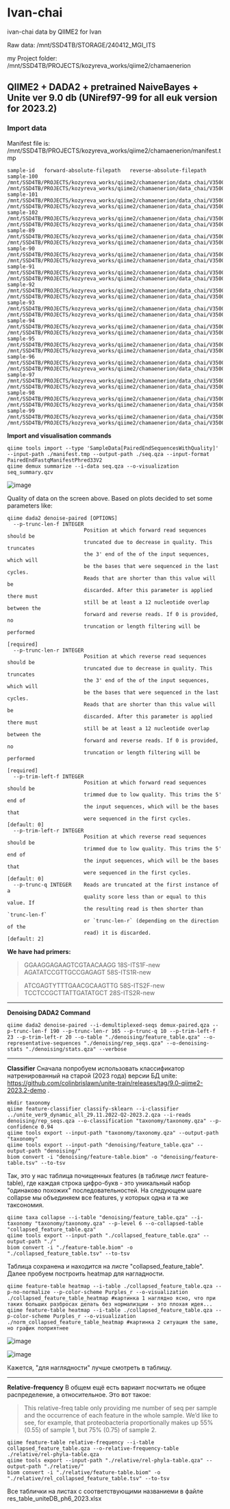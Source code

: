 # Ivan-chai
ivan-chai data by QIIME2 for Ivan

Raw data: /mnt/SSD4TB/STORAGE/240412_MGI_ITS

my Project folder: /mnt/SSD4TB/PROJECTS/kozyreva_works/qiime2/chamaenerion 

## QIIME2 + DADA2 + pretrained NaiveBayes + Unite ver 9.0 db (UNiref97-99 for all euk version for 2023.2)

### Import data
Manifest file is: /mnt/SSD4TB/PROJECTS/kozyreva_works/qiime2/chamaenerion/manifest.tmp
```
sample-id	forward-absolute-filepath	reverse-absolute-filepath
sample-100	/mnt/SSD4TB/PROJECTS/kozyreva_works/qiime2/chamaenerion/data_chai/V350031121_L03_100_1.fq.gz	/mnt/SSD4TB/PROJECTS/kozyreva_works/qiime2/chamaenerion/data_chai/V350031121_L03_100_2.fq.gz
sample-101	/mnt/SSD4TB/PROJECTS/kozyreva_works/qiime2/chamaenerion/data_chai/V350031121_L03_101_1.fq.gz	/mnt/SSD4TB/PROJECTS/kozyreva_works/qiime2/chamaenerion/data_chai/V350031121_L03_101_2.fq.gz
sample-102  /mnt/SSD4TB/PROJECTS/kozyreva_works/qiime2/chamaenerion/data_chai/V350031121_L03_102_1.fq.gz	/mnt/SSD4TB/PROJECTS/kozyreva_works/qiime2/chamaenerion/data_chai/V350031121_L03_102_2.fq.gz
sample-89	/mnt/SSD4TB/PROJECTS/kozyreva_works/qiime2/chamaenerion/data_chai/V350031121_L03_89_1.fq.gz	/mnt/SSD4TB/PROJECTS/kozyreva_works/qiime2/chamaenerion/data_chai/V350031121_L03_89_2.fq.gz
sample-90	/mnt/SSD4TB/PROJECTS/kozyreva_works/qiime2/chamaenerion/data_chai/V350031121_L03_90_1.fq.gz	/mnt/SSD4TB/PROJECTS/kozyreva_works/qiime2/chamaenerion/data_chai/V350031121_L03_90_2.fq.gz
sample-91	/mnt/SSD4TB/PROJECTS/kozyreva_works/qiime2/chamaenerion/data_chai/V350031121_L03_91_1.fq.gz	/mnt/SSD4TB/PROJECTS/kozyreva_works/qiime2/chamaenerion/data_chai/V350031121_L03_91_2.fq.gz
sample-92	/mnt/SSD4TB/PROJECTS/kozyreva_works/qiime2/chamaenerion/data_chai/V350031121_L03_92_1.fq.gz	/mnt/SSD4TB/PROJECTS/kozyreva_works/qiime2/chamaenerion/data_chai/V350031121_L03_92_2.fq.gz
sample-93	/mnt/SSD4TB/PROJECTS/kozyreva_works/qiime2/chamaenerion/data_chai/V350031121_L03_93_1.fq.gz	/mnt/SSD4TB/PROJECTS/kozyreva_works/qiime2/chamaenerion/data_chai/V350031121_L03_93_2.fq.gz
sample-94	/mnt/SSD4TB/PROJECTS/kozyreva_works/qiime2/chamaenerion/data_chai/V350031121_L03_94_1.fq.gz	/mnt/SSD4TB/PROJECTS/kozyreva_works/qiime2/chamaenerion/data_chai/V350031121_L03_94_2.fq.gz
sample-95	/mnt/SSD4TB/PROJECTS/kozyreva_works/qiime2/chamaenerion/data_chai/V350031121_L03_95_1.fq.gz	/mnt/SSD4TB/PROJECTS/kozyreva_works/qiime2/chamaenerion/data_chai/V350031121_L03_95_2.fq.gz
sample-96	/mnt/SSD4TB/PROJECTS/kozyreva_works/qiime2/chamaenerion/data_chai/V350031121_L03_96_1.fq.gz	/mnt/SSD4TB/PROJECTS/kozyreva_works/qiime2/chamaenerion/data_chai/V350031121_L03_96_2.fq.gz
sample-97	/mnt/SSD4TB/PROJECTS/kozyreva_works/qiime2/chamaenerion/data_chai/V350031121_L03_97_1.fq.gz	/mnt/SSD4TB/PROJECTS/kozyreva_works/qiime2/chamaenerion/data_chai/V350031121_L03_97_2.fq.gz
sample-98	/mnt/SSD4TB/PROJECTS/kozyreva_works/qiime2/chamaenerion/data_chai/V350031121_L03_98_1.fq.gz	/mnt/SSD4TB/PROJECTS/kozyreva_works/qiime2/chamaenerion/data_chai/V350031121_L03_98_2.fq.gz
sample-99	/mnt/SSD4TB/PROJECTS/kozyreva_works/qiime2/chamaenerion/data_chai/V350031121_L03_99_1.fq.gz	/mnt/SSD4TB/PROJECTS/kozyreva_works/qiime2/chamaenerion/data_chai/V350031121_L03_99_2.fq.gz
```
**Import and visualisation commands**

```
qiime tools import --type 'SampleData[PairedEndSequencesWithQuality]' --input-path ./manifest.tmp --output-path ./seq.qza --input-format PairedEndFastqManifestPhred33V2
qiime demux summarize --i-data seq.qza --o-visualization seq_summary.qzv
```
![image](https://github.com/AIKozyreva/Ivan-chai/assets/74992091/61103171-5d10-41a1-ad9f-dff44a87d33d)

Quality of data on the screen above. Based on plots decided to set some parameters like:
```
qiime dada2 denoise-paired [OPTIONS]
  --p-trunc-len-f INTEGER
                         Position at which forward read sequences should be
                         truncated due to decrease in quality. This truncates
                         the 3' end of the of the input sequences, which will
                         be the bases that were sequenced in the last cycles.
                         Reads that are shorter than this value will be
                         discarded. After this parameter is applied there must
                         still be at least a 12 nucleotide overlap between the
                         forward and reverse reads. If 0 is provided, no
                         truncation or length filtering will be performed
                                                                    [required]
  --p-trunc-len-r INTEGER
                         Position at which reverse read sequences should be
                         truncated due to decrease in quality. This truncates
                         the 3' end of the of the input sequences, which will
                         be the bases that were sequenced in the last cycles.
                         Reads that are shorter than this value will be
                         discarded. After this parameter is applied there must
                         still be at least a 12 nucleotide overlap between the
                         forward and reverse reads. If 0 is provided, no
                         truncation or length filtering will be performed
                                                                    [required]
  --p-trim-left-f INTEGER
                         Position at which forward read sequences should be
                         trimmed due to low quality. This trims the 5' end of
                         the input sequences, which will be the bases that
                         were sequenced in the first cycles.      [default: 0]
  --p-trim-left-r INTEGER
                         Position at which reverse read sequences should be
                         trimmed due to low quality. This trims the 5' end of
                         the input sequences, which will be the bases that
                         were sequenced in the first cycles.      [default: 0]
  --p-trunc-q INTEGER    Reads are truncated at the first instance of a
                         quality score less than or equal to this value. If
                         the resulting read is then shorter than `trunc-len-f`
                         or `trunc-len-r` (depending on the direction of the
                         read) it is discarded.                   [default: 2]
```
**We have had primers:**
> GGAAGGAGAAGTCGTAACAAGG 18S-ITS1F-new
> AGATATCCGTTGCCGAGAGT 58S-ITS1R-new

> ATCGAGTYTTTGAACGCAAGTTG 58S-ITS2F-new
> TCCTCCGCTTATTGATATGCT 28S-ITS2R-new

_______________________________________________________________________________________________________________________________________________
**Denoising DADA2 Command**
```
qiime dada2 denoise-paired --i-demultiplexed-seqs demux-paired.qza --p-trunc-len-f 190 --p-trunc-len-r 165 --p-trunc-q 10 --p-trim-left-f 23 --p-trim-left-r 20 --o-table "./denoising/feature_table.qza" --o-representative-sequences "./denoising/rep_seqs.qza" --o-denoising-stats "./denoising/stats.qza" --verbose
```
_________________________________________________________________________________________________________________________________________________
**Classifier**
Сначала попробуем использовать классификатор натренированный на старой (2023 года) версии БД unite: https://github.com/colinbrislawn/unite-train/releases/tag/9.0-qiime2-2023.2-demo . 
```
mkdir taxonomy
qiime feature-classifier classify-sklearn --i-classifier ../unite_ver9_dynamic_all_29.11.2022-Q2-2023.2.qza --i-reads denoising/rep_seqs.qza --o-classification "taxonomy/taxonomy.qza" --p-confidence 0.94
qiime tools export --input-path "taxonomy/taxonomy.qza" --output-path "taxonomy"
qiime tools export --input-path "denoising/feature_table.qza" --output-path "denoising/"
biom convert -i "denoising/feature-table.biom" -o "denoising/feature-table.tsv" --to-tsv
```
Так, это у нас таблица почищенных features (в таблице лист feature-table), где каждая строка цифро-букв - это уникальный набор "одинаково похожих" последовательностей. На следующем шаге collapse мы объединяем все features, у которых одна и та же таксономия. 

```
qiime taxa collapse --i-table "denoising/feature_table.qza" --i-taxonomy "taxonomy/taxonomy.qza" --p-level 6 --o-collapsed-table "collapsed_feature_table.qza"
qiime tools export --input-path "./collapsed_feature_table.qza" --output-path "./"
biom convert -i "./feature-table.biom" -o "./collapsed_feature_table.tsv" --to-tsv
```
Таблица сохранена и находится на листе "collapsed_feature_table". Далее пробуем построить heatmap для нагладности.
```
qiime feature-table heatmap --i-table ./collapsed_feature_table.qza --p-no-normalize --p-color-scheme Purples_r --o-visualization ./collapsed_feature_table_heatmap #картинка 1 наглядно ясно, что при таких больших разбросах делать без нормализции - это плохая идея...
qiime feature-table heatmap --i-table ./collapsed_feature_table.qza --p-color-scheme Purples_r --o-visualization ./norm_collapsed_feature_table_heatmap #картинка 2 ситуация the same, но график поприятнее
```
![image](https://github.com/AIKozyreva/Ivan-chai/assets/74992091/d862f385-9d37-4682-ba2b-d91847244c80)

![image](https://github.com/AIKozyreva/Ivan-chai/assets/74992091/eb291552-14d8-4d86-813b-c94f5582ee85)

Кажется, "для наглядности" лучше смотреть в таблицу.

_______________________________________________________________________________________________________________________________________________
**Relative-frequency**
В общем ещё есть вариант посчитать не общее распределение, а относительное. Это вот такое:
>This relative-freq table only providing me number of seq per sample and the occurrence of each feature in the whole sample.
>We’d like to see, for example, that proteobacteria proportionally makes up 55% (0.55) of sample 1, but 75% (0.75) of sample 2. 
```
qiime feature-table relative-frequency --i-table collapsed_feature_table.qza --o-relative-frequency-table ./relative/rel-phyla-table.qza
qiime tools export --input-path "./relative/rel-phyla-table.qza" --output-path "./relative/"
biom convert -i "./relative/feature-table.biom" -o "./relative/rel_collapsed_feature_table.tsv" --to-tsv
```
Все таблички на листах с соответствующими названиеми в файле res_table_uniteDB_ph6_2023.xlsx

